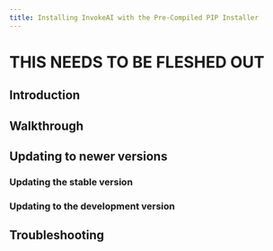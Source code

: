 ```yaml
---
title: Installing InvokeAI with the Pre-Compiled PIP Installer
---
```


# THIS NEEDS TO BE FLESHED OUT

## Introduction

## Walkthrough

## Updating to newer versions

### Updating the stable version

### Updating to the development version

## Troubleshooting